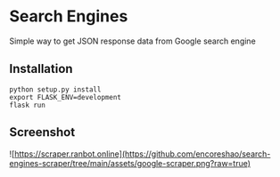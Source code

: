 # Search Engines

Simple way to get JSON response data from Google search engine

## Installation

```
python setup.py install
export FLASK_ENV=development
flask run
```

## Screenshot

![https://scraper.ranbot.online](https://github.com/encoreshao/search-engines-scraper/tree/main/assets/google-scraper.png?raw=true)